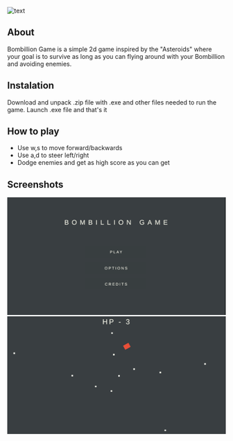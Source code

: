 ![text](https://i.ibb.co/h2ggwKW/Header.png)
## About
Bombillion Game is a simple 2d game inspired by the "Asteroids" where your goal is to survive as long as you can flying around with your Bombillion and avoiding enemies.

## Instalation
Download and unpack .zip file with .exe and other files needed to run the game. Launch .exe file and that's it

## How to play
- Use w,s to move forward/backwards
- Use a,d to steer left/right
- Dodge enemies and get as high score as you can get

## Screenshots
![""](s1.png)
![""](s2.png)



